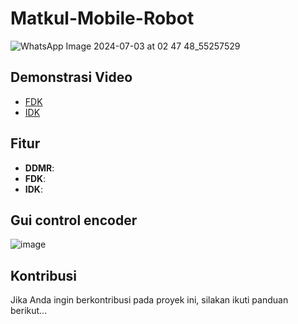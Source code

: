# Matkul-Mobile-Robot
![WhatsApp Image 2024-07-03 at 02 47 48_55257529](https://github.com/user-attachments/assets/218e22b7-0a85-4ff1-9538-45496c2c58bc)

## Demonstrasi Video
- [FDK](https://www.youtube.com/watch?v=JxuYc-El1h4)
- [IDK](https://www.youtube.com/watch?v=a3tw8XC-2eg)

## Fitur

- **DDMR**:
- **FDK**: 
- **IDK**: 

## Gui control encoder

![image](https://github.com/user-attachments/assets/2487e882-ced9-4415-a9d3-b721eb520f9b)

## Kontribusi

Jika Anda ingin berkontribusi pada proyek ini, silakan ikuti panduan berikut...

